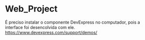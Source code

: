 # Web_Project

É preciso instalar o componente DevExpress no computador, pois a interface foi desencolvida com ele.
https://www.devexpress.com/support/demos/
